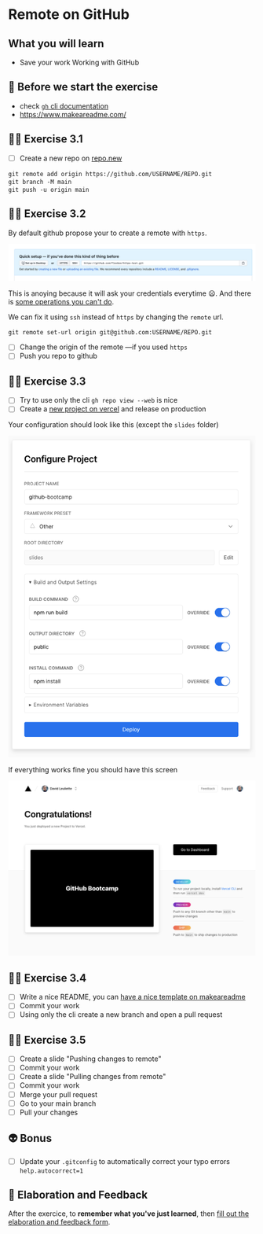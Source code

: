 # Remote on GitHub

## What you will learn

- Save your work Working with GitHub

## 👾 Before we start the exercise

- check [`gh` cli documentation](https://github.com/cli/cli)
- https://www.makeareadme.com/

## 👨‍🚀 Exercise 3.1

- [ ] Create a new repo on [repo.new](https://repo.new)

```console
git remote add origin https://github.com/USERNAME/REPO.git
git branch -M main
git push -u origin main
```

## 👨‍🚀 Exercise 3.2

By default github propose your to create a remote with `https`.

![](./github-https.png)

This is anoying because it will ask your credentials everytime 😦. And there is [some operations you can't do](https://github.blog/2020-12-15-token-authentication-requirements-for-git-operations/).

We can fix it using `ssh` instead of `https` by changing the `remote` url.

```console
git remote set-url origin git@github.com:USERNAME/REPO.git
```

- [ ] Change the origin of the remote —if you used `https`
- [ ] Push you repo to github

## 👨‍🚀 Exercise 3.3

- [ ] Try to use only the cli `gh repo view --web` is nice
- [ ] Create a [new project on vercel](https://vercel.com/new) and release on production

Your configuration should look like this (except the `slides` folder)

![](./vercel.png)

If everything works fine you should have this screen

![](./vercel-done.png)

## 👨‍🚀 Exercise 3.4

- [ ] Write a nice README, you can [have a nice template on makeareadme](https://www.makeareadme.com/)
- [ ] Commit your work
- [ ] Using only the cli create a new branch and open a pull request

## 👨‍🚀 Exercise 3.5

- [ ] Create a slide "Pushing changes to remote"
- [ ] Commit your work
- [ ] Create a slide "Pulling changes from remote"
- [ ] Commit your work
- [ ] Merge your pull request
- [ ] Go to your main branch
- [ ] Pull your changes

## 👽 Bonus

- [ ] Update your `.gitconfig` to automatically correct your typo errors `help.autocorrect=1`

## 🏅 Elaboration and Feedback

After the exercice, to __remember what you've just learned__, then [fill out the elaboration and feedback form](https://airtable.com/shrBuZqOJL5UeLLF1?prefill_Name=GitHub%20101&prefill_Exercice=03).
